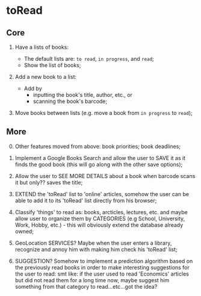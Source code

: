 toRead
======

Core
----

 1. Have a lists of books:
    * The default lists are: `to read`, `in progress`, and `read`;
    * Show the list of books;

 2. Add a new book to a list:
    * Add by
      - inputting the book's title, author, etc., or
      - scanning the book's barcode;

 3. Move books between lists (e.g. move a book from `in progress` to
 `read`);

More
----

 0. Other features moved from above: book priorities; book deadlines;

 1. Implement a Google Books Search and allow the user to SAVE it as
 it finds the good book (this will go along with the other save
 options);

 2. Allow the user to SEE MORE DETAILS about a book when barcode scans
 it but only?? saves the title;

 3. EXTEND the 'toRead' list to 'online' articles, somehow the user
 can be able to add it to its 'toRead' list directly from his browser;

 4. Classify 'things' to read as: books, arcticles, lectures, etc. and
 maybe allow user to organize them by CATEGORIES (e.g School,
 University, Work, Hobby, etc.) - this will obviously extend the
 database already owned;

 5. GeoLocation SERVICES? Maybe when the user enters a library,
 recognize and annoy him with making him check his 'toRead' list;

 6. SUGGESTION? Somehow to implement a prediction algorithm based on
 the previously read books in order to make interesting suggestions
 for the user to read: smt like: if the user used to read 'Economics'
 articles but did not read them for a long time now, maybe suggest him
 something from that category to read...etc...got the idea?
